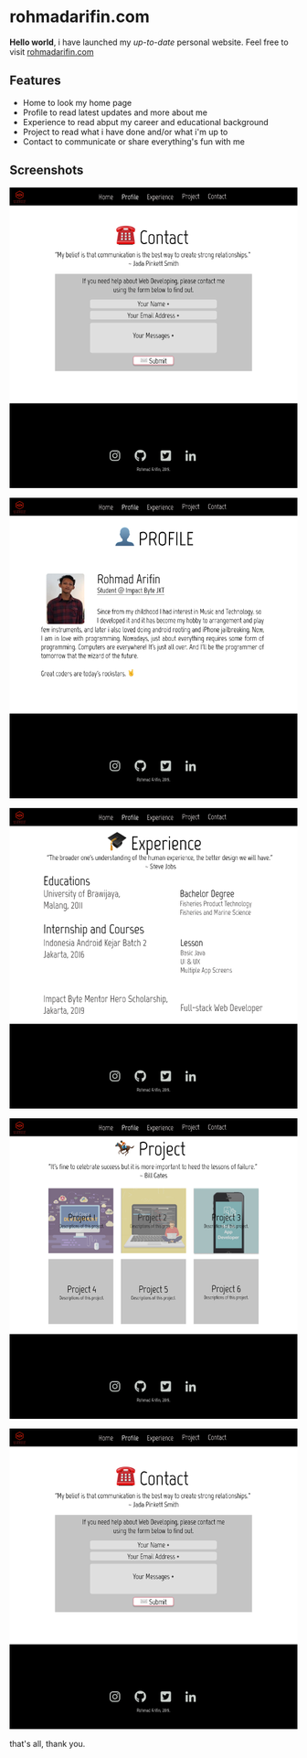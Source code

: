 # rohmadarifin.com

**Hello world**, i have launched my _up-to-date_ personal website.
Feel free to visit [rohmadarifin.com](https://rohmadarifin.com)

## Features

- Home to look my home page
- Profile to read latest updates and more about me
- Experience to read abput my career and educational background
- Project to read what i have done and/or what i'm up to
- Contact to communicate or share everything's fun with me

## Screenshots

![Home](images/contact.png)

![Profile](images/profile.png)

![Experience](images/experience.png)

![Project](images/project.png)

![Contact](images/contact.png)

that's all, thank you.
